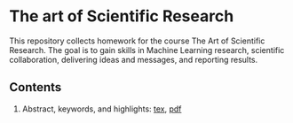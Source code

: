 # The art of Scientific Research

This repository collects homework for the course The Art of Scientific Research. The goal is to gain skills in Machine Learning research, scientific collaboration, delivering ideas and messages, and reporting results. 

## Contents
1. Abstract, keywords, and highlights: [tex](/Name-Step-1.tex), [pdf](/Name-Step-1.pdf)

